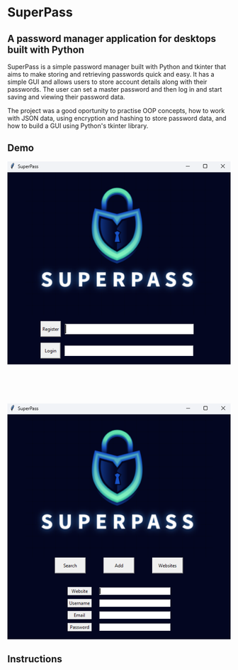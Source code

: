 # SuperPass

## A password manager application for desktops built with Python 

SuperPass is a simple password manager built with Python and tkinter that aims to make storing and retrieving passwords quick and easy. It has a simple GUI and allows users to store account details
along with their passwords. The user can set a master password and then log in and start saving and
viewing their password data.  

The project was a good oportunity to practise OOP concepts, how to work with JSON data, using encryption and hashing to store password data, and how to build a GUI using Python's tkinter
library.

## Demo

![alt text](images/demo1.png)
<br>
<br>
<br>
<br>
<br>
<br>
![alt text](images/demo2.png)

## Instructions 
